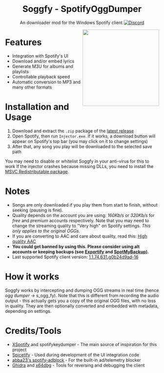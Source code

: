 
<div align="center">

# Soggfy - SpotifyOggDumper

An downloader mod for the Windows Spotify client
[![Discord](https://discord.com/api/guilds/897274718942531594/widget.png)](https://discord.gg/syc9aMDVBf)

<img align="right" src="https://user-images.githubusercontent.com/53208252/147526053-a62850c2-9ee9-471f-83c1-481f2f0dca32.png" width="250" />
</div>

# Features
- Integration with Spotify's UI
- Download and/or embed lyrics
- Generate M3U for albums and playlists
- Controllable playback speed
- Automatic conversion to MP3 and many other formats

# Installation and Usage
1. Download and extract the `.zip` package of the [latest release](https://github.com/Rafiuth/Soggfy/releases/latest)
2. Open Spotify, then run `Injector.exe`. If it works, a download button will appear on Spotify's top bar (you may click on it to change settings)
3. After that, any song you play will be downloaded to the selected save path

You may need to disable or whitelist Soggfy in your anti-virus for this to work
If the injector crashes because missing DLLs, you need to install the [MSVC Redistributable package](https://aka.ms/vs/17/release/vc_redist.x86.exe).

# Notes
- Songs are only downloaded if you play them from start to finish, without seeking (pausing is fine).
- Quality depends on the account you are using: _160Kb/s_ or _320Kb/s_ for _free_ and _premium_ accounts respectively. Note that you may need to change the streaming quality to "Very high" on Spotify settings.
_This only applies to the original OGGs._
- If you are converting to AAC and care about quality, read this: [High quality AAC](/USAGE.md#high-quality-aac)
- **You could get banned by using this. Please consider using alt accounts or keeping backups (see [Exportify](https://watsonbox.github.io/exportify) and [SpotMyBackup](http://www.spotmybackup.com)).**
- Last supported Spotify client version: [1.1.74.631.g0b24d9ad-16](https://upgrade.scdn.co/upgrade/client/win32-x86/spotify_installer-1.1.74.631.g0b24d9ad-16.exe)

# How it works
Soggfy works by intercepting and dumping OGG streams in real time (hence _ogg dumper_ -> s_ogg_fy). Note that this is different from recording the audio output - this actually gets you a copy of the original OGG files, with no loss in quality. They are then optionally converted and embedded with metadata, depending on settings.

# Credits/Tools
- [XSpotify](https://web.archive.org/web/20200303145624/https://github.com/meik97/XSpotify) and spotifykeydumper - The main source of inspiration for this project
- [Spicetify](https://github.com/khanhas/spicetify-cli) - Used during development of the UI integration code
- [abba23's spotify-adblock](https://github.com/abba23/spotify-adblock) - For the built-in ad/telemetry blocker
- [Ghidra](https://ghidra-sre.org/) and [x64dbg](https://x64dbg.com/) - Tools for reversing and debugging the client
